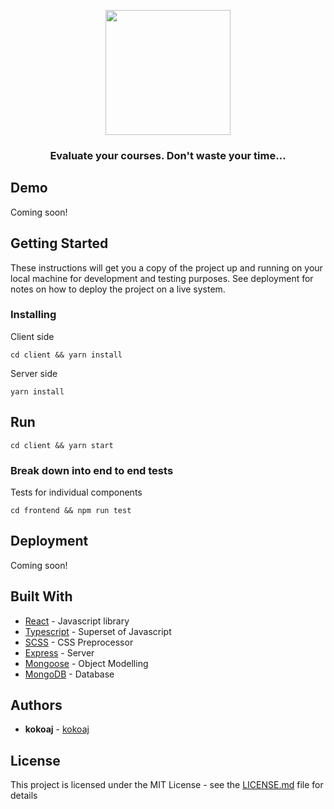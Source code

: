 
<p align="center">
  <img width="200" src="https://user-images.githubusercontent.com/43525282/82964148-90f42500-9f79-11ea-8e8b-e096367272c4.png"/>
</p>

<h3 align="center">
  Evaluate your courses. Don't waste your time...
</h3>

## Demo

Coming soon!

## Getting Started

These instructions will get you a copy of the project up and running on your local machine for development and testing purposes. See deployment for notes on how to deploy the project on a live system.

### Installing

Client side

```
cd client && yarn install
```

Server side

```
yarn install
```


## Run

```
cd client && yarn start
```

### Break down into end to end tests

Tests for individual components

```
cd frontend && npm run test
```

## Deployment

Coming soon!

## Built With

* [React](https://reactjs.org/) - Javascript library
* [Typescript](https://www.typescriptlang.org) - Superset of Javascript
* [SCSS](https://sass-lang.com) - CSS Preprocessor
* [Express](http://expressjs.com) - Server
* [Mongoose](https://mongoosejs.com) - Object Modelling
* [MongoDB](https://www.mongodb.com) - Database

## Authors

* **kokoaj** - [kokoaj](https://github.com/kokiebisu)

## License

This project is licensed under the MIT License - see the [LICENSE.md](LICENSE.md) file for details

